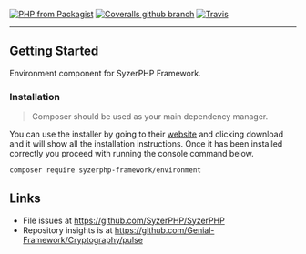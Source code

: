 [![PHP from Packagist](https://img.shields.io/packagist/php-v/syzerphp-framework/environment.svg?style=flat-square)](https://github.com/SyzerPHP/Environment) [![Coveralls github branch](https://img.shields.io/coveralls/github/SyzerPHP/Environment/master.svg?style=flat-square)](https://coveralls.io/github/SyzerPHP/Environment?branch=master) [![Travis](https://img.shields.io/travis/SyzerPHP/Environment.svg?style=flat-square)](https://travis-ci.org/SyzerPHP/Environment) 

---------------------
## Getting Started
Environment component for SyzerPHP Framework.

### Installation

> Composer should be used as your main dependency manager.

You can use the installer by going to their [website](https://getcomposer.org/) and clicking download and it will show all the installation instructions. Once it has been installed correctly you proceed with running the console command below.

```sh
composer require syzerphp-framework/environment
```

## Links

- File issues at https://github.com/SyzerPHP/SyzerPHP
- Repository insights is at https://github.com/Genial-Framework/Cryptography/pulse
